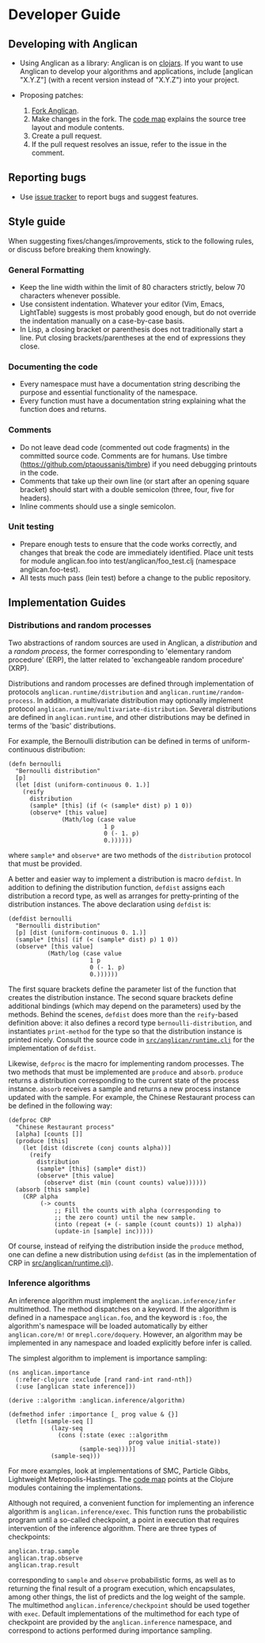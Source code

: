 # Developer Guide

## Developing with Anglican

* Using Anglican as a library: Anglican is on
  [clojars](https://clojars.org/anglican). If you want to use Anglican
  to develop your algorithms and applications, include [anglican
  "X.Y.Z"] (with a recent version instead of "X.Y.Z") into your project.

* Proposing patches:

    1. [Fork Anglican](https://bitbucket.org/dtolpin/anglican/fork).
    1. Make changes in the fork. The [code map](codemap.md)
       explains the source tree layout and module contents.
    1. Create a pull request.
    1. If the pull request resolves an issue, refer to the issue
       in the comment.

## Reporting bugs

* Use [issue tracker](https://bitbucket.org/dtolpin/anglican/issues) to
  report bugs and suggest features.

## Style guide

When suggesting fixes/changes/improvements, stick to the following
rules, or discuss before breaking them knowingly.

### General Formatting

* Keep the line width within the limit of 80 characters
  strictly, below 70 characters whenever possible.
* Use consistent indentation. Whatever your editor (Vim, Emacs, 
  LightTable) suggests is most probably good enough, but do
  not override the indentation manually on a case-by-case
  basis.
* In Lisp, a closing bracket or parenthesis does not
  traditionally start a line. Put closing brackets/parentheses
  at the end of expressions they close.

### Documenting the code

* Every namespace must have a documentation string describing
  the purpose and essential functionality of the namespace.
* Every function must have a documentation string explaining
  what the function does and returns.

### Comments

* Do not leave dead code (commented out code fragments) in the
  committed source code. Comments are for humans. Use timbre
  (https://github.com/ptaoussanis/timbre) if you need debugging
  printouts in the code.
* Comments that take up their own line (or start after an
  opening square bracket) should start with a
  double semicolon (three, four, five for headers).
* Inline comments should use a single semicolon.

### Unit testing

* Prepare enough tests to ensure that the code works correctly,
  and changes that break the code are immediately identified.
  Place unit tests for module anglican.foo into
  test/anglican/foo_test.clj (namespace anglican.foo-test).
* All tests much pass (lein test) before a change to the public
  repository.

## Implementation Guides

### Distributions and random processes

Two abstractions of random sources are used in Anglican, a
_distribution_ and a _random process_, the former corresponding
to 'elementary random procedure' (ERP), the latter 
related to 'exchangeable random procedure' (XRP).

Distributions and random processes are defined through
implementation of protocols `anglican.runtime/distribution` and
`anglican.runtime/random-process`. In addition, a multivariate
distribution may optionally implement protocol
`anglican.runtime/multivariate-distribution`. Several
distributions are defined in `anglican.runtime`, and other
distributions may be defined in terms of the 'basic'
distributions. 

For example, the Bernoulli distribution can be defined in terms
of uniform-continuous distribution:

	(defn bernoulli
	  "Bernoulli distribution"
	  [p]
	  (let [dist (uniform-continuous 0. 1.)]
		(reify
		  distribution
		  (sample* [this] (if (< (sample* dist) p) 1 0))
		  (observe* [this value]
				   (Math/log (case value
							   1 p
							   0 (- 1. p)
							   0.))))))

where `sample*` and `observe*` are two methods of the
`distribution` protocol that must be provided.

A better and easier way to implement a distribution is macro
`defdist`.  In addition to defining the distribution function,
`defdist` assigns each distribution a record type, as well
as arranges for pretty-printing of the distribution instances.
The above declaration using `defdist` is:

	(defdist bernoulli
	  "Bernoulli distribution"
	  [p] [dist (uniform-continuous 0. 1.)]
	  (sample* [this] (if (< (sample* dist) p) 1 0))
	  (observe* [this value]
			   (Math/log (case value
						   1 p
						   0 (- 1. p)
						   0.))))))

The first square brackets define the parameter list of the
function that creates the distribution instance. The second square
brackets define additional bindings (which may depend on the
parameters) used by the methods. Behind the scenes, `defdist`
does more than the `reify`-based definition above: it also 
defines a record type `bernoulli-distribution`, and instantiates
`print-method` for the type so that the distribution instance is
printed nicely. Consult the source code in
[`src/anglican/runtime.clj`](../src/anglican/runtime.clj) for the 
implementation of `defdist`.

Likewise, `defproc` is the macro for implementing random
processes. The two methods that must be implemented are
`produce` and `absorb`. `produce` returns a distribution
corresponding to the current state of the process instance.
`absorb` receives a sample and returns a new process instance
updated with the sample. For example, the Chinese Restaurant
process can be defined in the following way:

	(defproc CRP
	  "Chinese Restaurant process"
	  [alpha] [counts []]
	  (produce [this] 
		(let [dist (discrete (conj counts alpha))]
		  (reify 
			distribution
			(sample* [this] (sample* dist))
			(observe* [this value]
			  (observe* dist (min (count counts) value))))))
	  (absorb [this sample] 
		(CRP alpha
			 (-> counts
				 ;; Fill the counts with alpha (corresponding to
				 ;; the zero count) until the new sample.
				 (into (repeat (+ (- sample (count counts)) 1) alpha))
				 (update-in [sample] inc)))))

Of course, instead of reifying the distribution inside the
`produce` method, one can define a new distribution using
`defdist` (as in the implementation of CRP in
[src/anglican/runtime.clj]('../src/anglican/runtime.clj')).

### Inference algorithms

An inference algorithm must implement the
`anglican.inference/infer` multimethod. The method dispatches
on a keyword. If the algorithm is defined in a namespace
`anglican.foo`, and the keyword is `:foo`, the algorithm's
namespace will be loaded automatically by either
`anglican.core/m!` or `mrepl.core/doquery`.  However, an algorithm
may be implemented in any namespace and loaded explicitly before
infer is called.

The simplest algorithm to implement is importance sampling:

	(ns anglican.importance
	  (:refer-clojure :exclude [rand rand-int rand-nth])
	  (:use [anglican state inference]))

	(derive ::algorithm :anglican.inference/algorithm)

	(defmethod infer :importance [_ prog value & {}]
	  (letfn [(sample-seq []
				(lazy-seq
				  (cons (:state (exec ::algorithm
				                      prog value initial-state))
						(sample-seq))))]
				(sample-seq)))

For more examples, look at implementations of SMC, Particle
Gibbs, Lightweight Metropolis-Hastings. The [code
map](codemap.md) points at the Clojure modules containing
the implementations.

Although not required, a convenient function for implementing
an inference algorithm is `anglican.inference/exec`. This function
runs the probabilistic program until a so-called checkpoint,
a point in execution that requires intervention of the inference
algorithm. There are three types of checkpoints:

    anglican.trap.sample
	anglican.trap.observe
	anglican.trap.result

corresponding to `sample` and `observe` probabilistic forms, as
well as to returning the final result of a program execution,
which encapsulates, among other things, the list of predicts
and the log weight of the sample. The multimethod
`anglican.inference/checkpoint` should be used together with
`exec`. Default implementations of the multimethod for each type
of checkpoint are provided by the `anglican.inference` namespace,
and correspond to actions performed during importance sampling.
